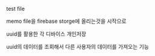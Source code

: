 
test file

memo file을 firebase storge에 올리는것을 시작으로

uuid를 활용한 각 디바이스 개인저장

uuid의 데이터를 조회해서 다른 사용자의 데이터를 가져오는 기능
